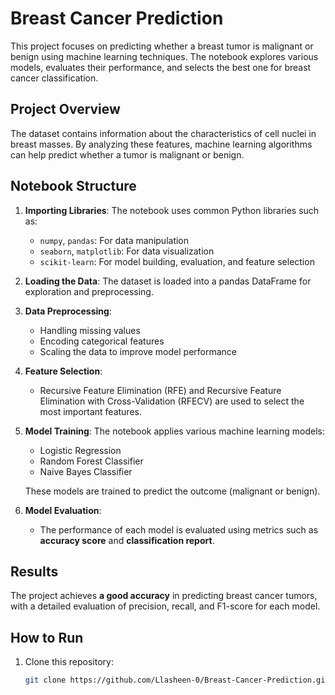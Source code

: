 # Breast Cancer Prediction

This project focuses on predicting whether a breast tumor is malignant or benign using machine learning techniques. The notebook explores various models, evaluates their performance, and selects the best one for breast cancer classification.

## Project Overview

The dataset contains information about the characteristics of cell nuclei in breast masses. By analyzing these features, machine learning algorithms can help predict whether a tumor is malignant or benign.

## Notebook Structure

1. **Importing Libraries**: 
   The notebook uses common Python libraries such as:
   - `numpy`, `pandas`: For data manipulation
   - `seaborn`, `matplotlib`: For data visualization
   - `scikit-learn`: For model building, evaluation, and feature selection

2. **Loading the Data**: 
   The dataset is loaded into a pandas DataFrame for exploration and preprocessing.

3. **Data Preprocessing**:
   - Handling missing values
   - Encoding categorical features
   - Scaling the data to improve model performance

4. **Feature Selection**:
   - Recursive Feature Elimination (RFE) and Recursive Feature Elimination with Cross-Validation (RFECV) are used to select the most important features.

5. **Model Training**:
   The notebook applies various machine learning models:
   - Logistic Regression
   - Random Forest Classifier
   - Naive Bayes Classifier
   
   These models are trained to predict the outcome (malignant or benign).

6. **Model Evaluation**:
   - The performance of each model is evaluated using metrics such as **accuracy score** and **classification report**.

## Results

The project achieves **a good accuracy** in predicting breast cancer tumors, with a detailed evaluation of precision, recall, and F1-score for each model.

## How to Run

1. Clone this repository:

   ```bash
   git clone https://github.com/Llasheen-0/Breast-Cancer-Prediction.git
